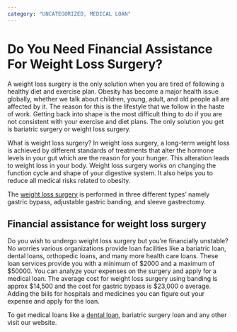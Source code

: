 ```yaml
---
category: "UNCATEGORIZED, MEDICAL LOAN"
---
```


# Do You Need Financial Assistance For Weight Loss Surgery?

A weight loss surgery is the only solution when you are tired of following a healthy diet and exercise plan. Obesity has become a major health issue globally, whether we talk about children, young, adult, and old people all are affected by it. The reason for this is the lifestyle that we follow in the haste of work. Getting back into shape is the most difficult thing to do if you are not consistent with your exercise and diet plans. The only solution you get is bariatric surgery or weight loss surgery.

What is weight loss surgery?
In weight loss surgery, a long-term weight loss is achieved by different standards of treatments that alter the hormone levels in your gut which are the reason for your hunger. This alteration leads to weight loss in your body. Weight loss surgery works on changing the function cycle and shape of your digestive system. It also helps you to reduce all medical risks related to obesity.

The [weight loss surgery](https://medical.tlc.com.au/) is performed in three different types’ namely gastric bypass, adjustable gastric banding, and sleeve gastrectomy.

## Financial assistance for weight loss surgery

Do you wish to undergo weight loss surgery but you’re financially unstable? No worries various organizations provide loan facilities like a bariatric loan, dental loans, orthopedic loans, and many more health care loans. These loan services provide you with a minimum of $2000 and a maximum of $50000. You can analyze your expenses on the surgery and apply for a medical loan. The average cost for weight loss surgery using banding is approx $14,500 and the cost for gastric bypass is $23,000 o average. Adding the bills for hospitals and medicines you can figure out your expense and apply for the loan.

To get medical loans like a [dental loan](https://dental.tlc.com.au/), bariatric surgery loan and any other visit our website.
